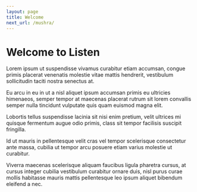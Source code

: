 ```yaml
---
layout: page
title: Welcome
next_url: /mushra/
---
```

# Welcome to Listen

Lorem ipsum ut suspendisse vivamus curabitur etiam accumsan, congue primis placerat venenatis molestie vitae mattis hendrerit, vestibulum sollicitudin taciti nostra senectus at.

Eu arcu in eu in ut a nisl aliquet ipsum accumsan primis eu ultricies himenaeos, semper tempor at maecenas placerat rutrum sit lorem convallis semper nulla tincidunt vulputate quis quam euismod magna elit.

Lobortis tellus suspendisse lacinia sit nisi enim pretium, velit ultrices mi quisque fermentum augue odio primis, class sit tempor facilisis suscipit fringilla.

Id ut mauris in pellentesque velit cras vel tempor scelerisque consectetur ante massa, cubilia ut tempor arcu posuere etiam varius molestie ut curabitur.

Viverra maecenas scelerisque aliquam faucibus ligula pharetra cursus, at cursus integer cubilia vestibulum curabitur ornare duis, nisl purus curae mollis habitasse mauris mattis pellentesque leo ipsum aliquet bibendum eleifend a nec.
